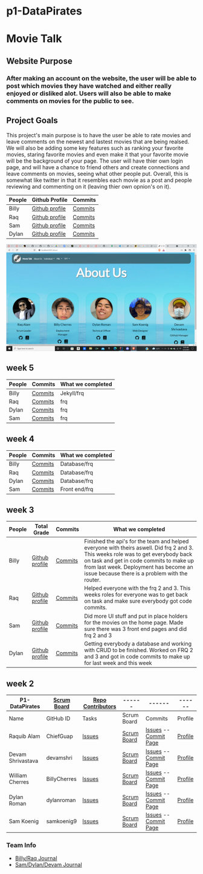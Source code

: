 # p1-DataPirates 
# Movie Talk
## Website Purpose
### After making an account on the website, the user will be able to post which movies they have watched and either really enjoyed or disliked alot. Users will also be able to make comments on movies for the public to see. 

## Project Goals
This project's main purpose is to have the user be able to rate movies and leave comments on the newest and lastest movies that are being realsed. We will also be adding some key features such as ranking your favorite movies, staring favorite movies and even make it that your favorite movie will be the background of your page. The user will have thier own login page, and will have a chance to friend others and create connections and leave comments on movies, seeing what other people put. Overall, this is somewhat like twitter in that it resembles each movie as a post and people reviewing and commenting on it (leaving thier own opnion's on it). 

People | Github Profile | Commits |
-------------  | -------------- | -------------- |
Billy  | [Github profile](https://github.com/BillyCherres) |[Commits](https://github.com/ChiefGuap/p1-DataPirates/commits?author=BillyCherres)| 
Raq   | [Github profile](https://github.com/ChiefGuap) |[Commits](https://github.com/ChiefGuap/p1-DataPirates/commits?author=ChiefGuap)| 
Sam  |[Github profile](https://github.com/samkoenig9) |[Commits](https://github.com/ChiefGuap/p1-DataPirates/commits?author=samkoenig9)| 
Dylan   | [Github profile](https://github.com/dylanroman) |[Commits](https://github.com/ChiefGuap/p1-DataPirates/commits?author=dylanroman)| 


![About Us Page](https://github.com/ChiefGuap/p1-DataPirates/blob/master/src/main/resources/static/images/movietalk.png)

  
  
## week 5
People | Commits | What we completed |
------------- | -------------- | -------------- |
Billy  | [Commits](https://github.com/ChiefGuap/p1-DataPirates/commits?author=BillyCherres) | Jekyll/frq  |
Raq  | [Commits](https://github.com/ChiefGuap/p1-DataPirates/commits?author=ChiefGuap) |  frq |
Dylan  | [Commits](https://github.com/ChiefGuap/p1-DataPirates/commits?author=dylanroman) |  frq |
Sam  |[Commits](https://github.com/ChiefGuap/p1-DataPirates/commits?author=samkoenig9)  | frq  |



## week 4
People | Commits | What we completed |
------------- | -------------- | -------------- |
Billy  | [Commits](https://github.com/ChiefGuap/p1-DataPirates/commits?author=BillyCherres) | Database/frq  |
Raq  | [Commits](https://github.com/ChiefGuap/p1-DataPirates/commits?author=ChiefGuap) |  Database/frq |
Dylan  | [Commits](https://github.com/ChiefGuap/p1-DataPirates/commits?author=dylanroman) |  Database/frq |
Sam  |[Commits](https://github.com/ChiefGuap/p1-DataPirates/commits?author=samkoenig9)  | Front end/frq  |
              
  
  
## week 3
People | Total Grade | Commits | What we completed |
-------------  | -------------- | -------------- | -------------- |
Billy  | [Github profile](https://github.com/BillyCherres) |[Commits](https://github.com/ChiefGuap/p1-DataPirates/commits?author=BillyCherres)|Finished the api's for the team and helped everyone with theirs aswell. Did frq 2 and 3. This weeks role was to get everybody back on task and get in code commits to make up from last week. Deployment has become an issue because there is a problem with the router. | 
Raq   | [Github profile](https://github.com/ChiefGuap) |[Commits](https://github.com/ChiefGuap/p1-DataPirates/commits?author=ChiefGuap)|Helped everyone with the frq 2 and 3. This weeks roles for everyone was to get back on task and make sure everybody got code commits. | 
Sam  |[Github profile](https://github.com/samkoenig9) |[Commits](https://github.com/ChiefGuap/p1-DataPirates/commits?author=samkoenig9)|Did more UI stuff and put in place holders for the movies on the home page. Made sure there was 3 front end pages and did frq 2 and 3| 
Dylan   | [Github profile](https://github.com/dylanroman) |[Commits](https://github.com/ChiefGuap/p1-DataPirates/commits?author=dylanroman)|Getting everybody a database and working with CRUD to be finished. Worked on FRQ 2 and 3 and got in code commits to make up for last week and this week | 


  
  
## week 2

P1-DataPirates   | [Scrum Board](https://github.com/ChiefGuap/p1-DataPirates/projects/1) | [Repo Contributors](https://github.com/ChiefGuap/p1-DataPirates/graphs/contributors) | ------ | ------ | ------ |
------ | ------ | ------ | ------ | ------ | ------ |
Name            | GitHub ID | Tasks | Scrum Board | Commits | Profile |
Raquib Alam | ChiefGuap | [Issues](https://github.com/ChiefGuap/p1-DataPirates/issues?q=is%3Aissue+assignee%3AChiefGuap+) | [Scrum Board](https://github.com/ChiefGuap/p1-DataPirates/projects/1?card_filter_query=assignee%3AChiefGuap) | [Issues](https://github.com/ChiefGuap/p1-DataPirates/issues/assigned/ChiefGuap) -- [Commit Page](https://github.com/ChiefGuap/p1-DataPirates/commits?author=ChiefGuap)| [Profile](https://github.com/ChiefGuap) |
Devam Shrivastava | devamshri | [Issues](https://github.com/ChiefGuap/p1-DataPirates/issues?q=is%3Aissue+assignee%3Adevamshri+) | [Scrum Board](https://github.com/ChiefGuap/p1-DataPirates/projects/1?card_filter_query=assignee%3Adevamshri) | [Issues](https://github.com/ChiefGuap/p1-DataPirates/issues/assigned/devamshri) -- [Commit Page](https://github.com/ChiefGuap/p1-DataPirates/commits?author=devamshri)| [Profile](https://github.com/devamshri) |
William Cherres | BillyCherres | [Issues](https://github.com/ChiefGuap/p1-DataPirates/issues?q=is%3Aissue+assignee%3ABillyCherres+) | [Scrum Board](https://github.com/ChiefGuap/p1-DataPirates/projects/1?card_filter_query=assignee%3ABillyCherres) | [Issues](https://github.com/ChiefGuap/p1-DataPirates/issues/assigned/BillyCherres) -- [Commit Page](https://github.com/ChiefGuap/p1-DataPirates/commits?author=BillyCherres)| [Profile](https://github.com/BillyCherres) | 
Dylan Roman | dylanroman | [Issues](https://github.com/ChiefGuap/p1-DataPirates/issues?q=is%3Aissue+assignee%3Adylanroman+) | [Scrum Board](https://github.com/ChiefGuap/p1-DataPirates/projects/1?card_filter_query=assignee%3Adylanroman) | [Issues](https://github.com/ChiefGuap/p1-DataPirates/issues/assigned/dylanroman) -- [Commit Page](https://github.com/ChiefGuap/p1-DataPirates/commits?author=dylanroman)| [Profile](https://github.com/dylanroman) |
Sam Koenig | samkoenig9 | [Issues](https://github.com/ChiefGuap/p1-DataPirates/issues?q=is%3Aissue+assignee%3Asamkoenig9+) | [Scrum Board](https://github.com/ChiefGuap/p1-DataPirates/projects/1?card_filter_query=assignee%3Asamkoenig9) | [Issues](https://github.com/ChiefGuap/p1-DataPirates/issues/assigned/samkoenig9) -- [Commit Page](https://github.com/ChiefGuap/p1-DataPirates/commits?author=samkoenig9)| [Profile](https://github.com/samkoenig9) |
  
  
  
### Team Info
- [Billy/Raq Journal](https://docs.google.com/document/d/1mcRnMQT0GDW596qT5bl8U42L6-XRTjykO_ndIaXuAvc/edit)
- [Sam/Dylan/Devam Journal](https://docs.google.com/document/d/1tSdTbmLj6imljpYDC7OJZhwsZqx2VFLlgDK_WOr7RJA/edit)


